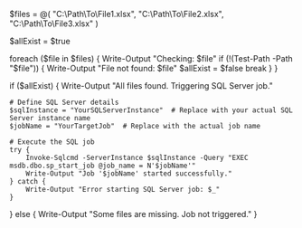 $files = @(
    "C:\Path\To\File1.xlsx",
    "C:\Path\To\File2.xlsx",
    "C:\Path\To\File3.xlsx"
)

$allExist = $true

foreach ($file in $files) {
    Write-Output "Checking: $file"  
    if (!(Test-Path -Path "$file")) {
        Write-Output "File not found: $file"
        $allExist = $false
        break
    }
}

if ($allExist) {
    Write-Output "All files found. Triggering SQL Server job."

    # Define SQL Server details
    $sqlInstance = "YourSQLServerInstance"  # Replace with your actual SQL Server instance name
    $jobName = "YourTargetJob"  # Replace with the actual job name

    # Execute the SQL job
    try {
        Invoke-Sqlcmd -ServerInstance $sqlInstance -Query "EXEC msdb.dbo.sp_start_job @job_name = N'$jobName'"
        Write-Output "Job '$jobName' started successfully."
    } catch {
        Write-Output "Error starting SQL Server job: $_"
    }
} else {
    Write-Output "Some files are missing. Job not triggered."
}